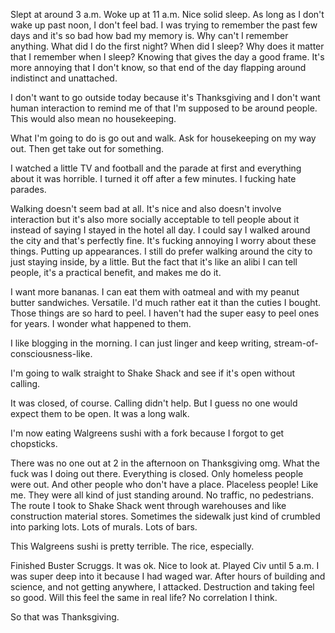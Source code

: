 Slept at around 3 a.m. Woke up at 11 a.m. Nice solid sleep. As long as I don't wake up past noon, I don't feel bad. I was trying to remember the past few days and it's so bad how bad my memory is. Why can't I remember anything. What did I do the first night? When did I sleep? Why does it matter that I remember when I sleep? Knowing that gives the day a good frame. It's more annoying that I don't know, so that end of the day flapping around indistinct and unattached.

I don't want to go outside today because it's Thanksgiving and I don't want human interaction to remind me of that I'm supposed to be around people. This would also mean no housekeeping.

What I'm going to do is go out and walk. Ask for housekeeping on my way out. Then get take out for something.

I watched a little TV and football and the parade at first and everything about it was horrible. I turned it off after a few minutes. I fucking hate parades.

Walking doesn't seem bad at all. It's nice and also doesn't involve interaction but it's also more socially acceptable to tell people about it instead of saying I stayed in the hotel all day. I could say I walked around the city and that's perfectly fine. It's fucking annoying I worry about these things. Putting up appearances. I still do prefer walking around the city to just staying inside, by a little. But the fact that it's like an alibi I can tell people, it's a practical benefit, and makes me do it.

I want more bananas. I can eat them with oatmeal and with my peanut butter sandwiches. Versatile. I'd much rather eat it than the cuties I bought. Those things are so hard to peel. I haven't had the super easy to peel ones for years. I wonder what happened to them.

I like blogging in the morning. I can just linger and keep writing, stream-of-consciousness-like.

I'm going to walk straight to Shake Shack and see if it's open without calling.

It was closed, of course. Calling didn't help. But I guess no one would expect them to be open. It was a long walk.

I'm now eating Walgreens sushi with a fork because I forgot to get chopsticks.

There was no one out at 2 in the afternoon on Thanksgiving omg. What the fuck was I doing out there. Everything is closed. Only homeless people were out. And other people who don't have a place. Placeless people! Like me. They were all kind of just standing around. No traffic, no pedestrians. The route I took to Shake Shack went through warehouses and like construction material stores. Sometimes the sidewalk just kind of crumbled into parking lots. Lots of murals. Lots of bars.

This Walgreens sushi is pretty terrible. The rice, especially.

Finished Buster Scruggs. It was ok. Nice to look at. Played Civ until 5 a.m. I was super deep into it because I had waged war. After hours of building and science, and not getting anywhere, I attacked. Destruction and taking feel so good. Will this feel the same in real life? No correlation I think.

So that was Thanksgiving.
